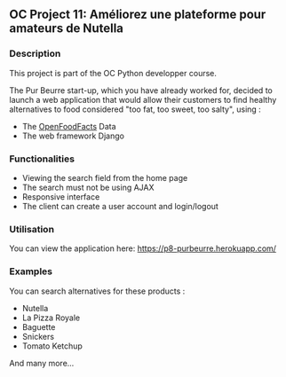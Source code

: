 ## OC Project 11: Améliorez une plateforme pour amateurs de Nutella


### Description

This project is part of the OC Python developper course.

The Pur Beurre start-up, which you have already worked for, decided to launch a web application that would allow their customers to find healthy alternatives to food considered "too fat, too sweet, too salty", using :

* The [OpenFoodFacts](https://fr.openfoodfacts.org/) Data
* The web framework Django


### Functionalities 

* Viewing the search field from the home page
* The search must not be using AJAX
* Responsive interface
* The client can create a user account and login/logout


### Utilisation

You can view the application here: https://p8-purbeurre.herokuapp.com/


### Examples

You can search alternatives for these products :

* Nutella
* La Pizza Royale
* Baguette
* Snickers
* Tomato Ketchup

And many more...
